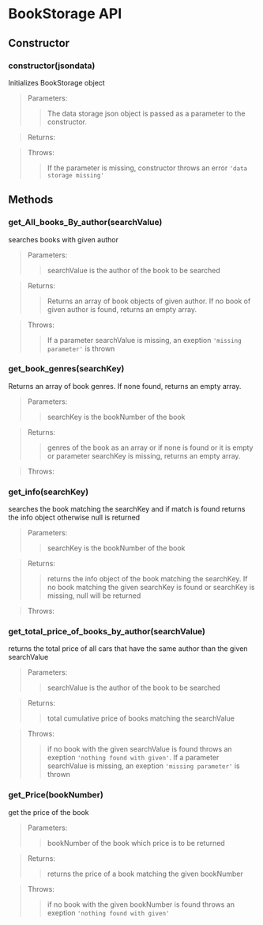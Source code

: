 # BookStorage API

## Constructor

### **constructor(jsondata)**
Initializes BookStorage object

>Parameters:
>>The data storage json object is passed as a parameter to the constructor.

>Returns:
>>

>Throws:
>>If the parameter is missing, constructor throws an error `'data storage missing'`


## Methods


### **get_All_books_By_author(searchValue)**
searches books with given author

>Parameters:
>>searchValue is the author of the book to be searched

>Returns:
>>Returns an array of book objects of given author. If no book of given author is found, returns an empty array.

>Throws:
>>If a parameter searchValue is missing, an exeption `'missing parameter'` is thrown

### **get_book_genres(searchKey)**
Returns an array of book genres. If none found, returns an empty array.

>Parameters:
>>searchKey is the bookNumber of the book

>Returns:
>>genres of the book as an array or if none is found or it is empty or parameter searchKey is missing, returns an empty array.

>Throws:
>>

### **get_info(searchKey)**
searches the book matching the searchKey and if match is found returns the info object otherwise null is returned

>Parameters:
>>searchKey is the bookNumber of the book

>Returns:
>>returns the info object of the book matching the searchKey. If no book matching the given searchKey is found or searchKey is missing, null will be returned

>Throws:
>>

### **get_total_price_of_books_by_author(searchValue)**
returns the total price of all cars that have the same author than the given searchValue

>Parameters:
>>searchValue is the author of the book to be searched

>Returns:
>>total cumulative price of books matching the searchValue

>Throws:
>>if no book with the given searchValue is  found throws an exeption `'nothing found with given'`. If a parameter searchValue is missing, an exeption `'missing parameter'` is thrown

### **get_Price(bookNumber)**
get the price of the book

>Parameters:
>>bookNumber of the book which price is to be returned

>Returns:
>>returns the price of a book matching the given bookNumber

>Throws:
>>if no book with the given bookNumber is  found throws an exeption `'nothing found with given'`
